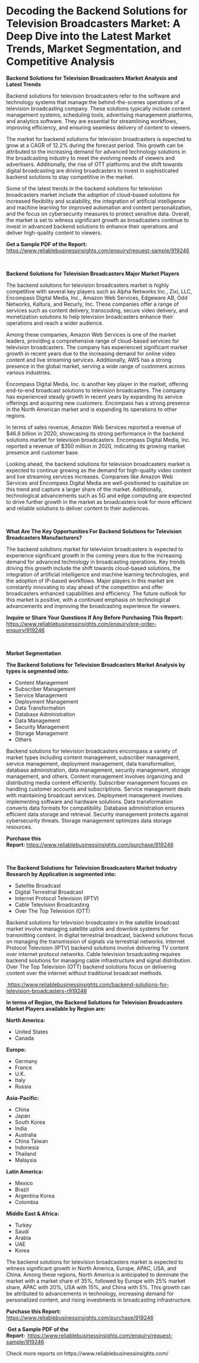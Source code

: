 <p><h1>Decoding the Backend Solutions for Television Broadcasters Market: A Deep Dive into the Latest Market Trends, Market Segmentation, and Competitive Analysis</h1></p><p><strong>Backend Solutions for Television Broadcasters Market Analysis and Latest Trends</strong></p>
<p><p>Backend solutions for television broadcasters refer to the software and technology systems that manage the behind-the-scenes operations of a television broadcasting company. These solutions typically include content management systems, scheduling tools, advertising management platforms, and analytics software. They are essential for streamlining workflows, improving efficiency, and ensuring seamless delivery of content to viewers.</p><p>The market for backend solutions for television broadcasters is expected to grow at a CAGR of 12.2% during the forecast period. This growth can be attributed to the increasing demand for advanced technology solutions in the broadcasting industry to meet the evolving needs of viewers and advertisers. Additionally, the rise of OTT platforms and the shift towards digital broadcasting are driving broadcasters to invest in sophisticated backend solutions to stay competitive in the market.</p><p>Some of the latest trends in the backend solutions for television broadcasters market include the adoption of cloud-based solutions for increased flexibility and scalability, the integration of artificial intelligence and machine learning for improved automation and content personalization, and the focus on cybersecurity measures to protect sensitive data. Overall, the market is set to witness significant growth as broadcasters continue to invest in advanced backend solutions to enhance their operations and deliver high-quality content to viewers.</p></p>
<p><strong>Get a Sample PDF of the Report:&nbsp;</strong> <a href="https://www.reliablebusinessinsights.com/enquiry/request-sample/919246">https://www.reliablebusinessinsights.com/enquiry/request-sample/919246</a></p>
<p>&nbsp;</p>
<p><strong>Backend Solutions for Television Broadcasters Major Market Players</strong></p>
<p><p>The backend solutions for television broadcasters market is highly competitive with several key players such as Alpha Networks Inc., Zixi, LLC, Encompass Digital Media, Inc., Amazon Web Services, Edgeware AB, Odd Networks, Kaltura, and Recurly, Inc. These companies offer a range of services such as content delivery, transcoding, secure video delivery, and monetization solutions to help television broadcasters enhance their operations and reach a wider audience.</p><p>Among these companies, Amazon Web Services is one of the market leaders, providing a comprehensive range of cloud-based services for television broadcasters. The company has experienced significant market growth in recent years due to the increasing demand for online video content and live streaming services. Additionally, AWS has a strong presence in the global market, serving a wide range of customers across various industries.</p><p>Encompass Digital Media, Inc. is another key player in the market, offering end-to-end broadcast solutions to television broadcasters. The company has experienced steady growth in recent years by expanding its service offerings and acquiring new customers. Encompass has a strong presence in the North American market and is expanding its operations to other regions.</p><p>In terms of sales revenue, Amazon Web Services reported a revenue of $46.8 billion in 2020, showcasing its strong performance in the backend solutions market for television broadcasters. Encompass Digital Media, Inc. reported a revenue of $350 million in 2020, indicating its growing market presence and customer base.</p><p>Looking ahead, the backend solutions for television broadcasters market is expected to continue growing as the demand for high-quality video content and live streaming services increases. Companies like Amazon Web Services and Encompass Digital Media are well-positioned to capitalize on this trend and capture a larger share of the market. Additionally, technological advancements such as 5G and edge computing are expected to drive further growth in the market as broadcasters look for more efficient and reliable solutions to deliver content to their audiences.</p></p>
<p>&nbsp;</p>
<p><strong>What Are The Key Opportunities For Backend Solutions for Television Broadcasters Manufacturers?</strong></p>
<p><p>The backend solutions market for television broadcasters is expected to experience significant growth in the coming years due to the increasing demand for advanced technology in broadcasting operations. Key trends driving this growth include the shift towards cloud-based solutions, the integration of artificial intelligence and machine learning technologies, and the adoption of IP-based workflows. Major players in this market are constantly innovating to stay ahead of the competition and offer broadcasters enhanced capabilities and efficiency. The future outlook for this market is positive, with a continued emphasis on technological advancements and improving the broadcasting experience for viewers.</p></p>
<p><strong>Inquire or Share Your Questions If Any Before Purchasing This Report:</strong> <a href="https://www.reliablebusinessinsights.com/enquiry/pre-order-enquiry/919246">https://www.reliablebusinessinsights.com/enquiry/pre-order-enquiry/919246</a></p>
<p>&nbsp;</p>
<p><strong>Market Segmentation</strong></p>
<p><strong>The Backend Solutions for Television Broadcasters Market Analysis by types is segmented into:</strong></p>
<p><ul><li>Content Management</li><li>Subscriber Management</li><li>Service Management</li><li>Deployment Management</li><li>Data Transformation</li><li>Database Administration</li><li>Data Management</li><li>Security Management</li><li>Storage Management</li><li>Others</li></ul></p>
<p><p>Backend solutions for television broadcasters encompass a variety of market types including content management, subscriber management, service management, deployment management, data transformation, database administration, data management, security management, storage management, and others. Content management involves organizing and distributing media content efficiently. Subscriber management focuses on handling customer accounts and subscriptions. Service management deals with maintaining broadcast services. Deployment management involves implementing software and hardware solutions. Data transformation converts data formats for compatibility. Database administration ensures efficient data storage and retrieval. Security management protects against cybersecurity threats. Storage management optimizes data storage resources.</p></p>
<p><strong>Purchase this Report:&nbsp;</strong><a href="https://www.reliablebusinessinsights.com/purchase/919246">https://www.reliablebusinessinsights.com/purchase/919246</a></p>
<p>&nbsp;</p>
<p><strong>The Backend Solutions for Television Broadcasters Market Industry Research by Application is segmented into:</strong></p>
<p><ul><li>Satellite Broadcast</li><li>Digital Terrestrial Broadcast</li><li>Internet Protocol Television (IPTV)</li><li>Cable Television Broadcasting</li><li>Over The Top Television (OTT)</li></ul></p>
<p><p>Backend solutions for television broadcasters in the satellite broadcast market involve managing satellite uplink and downlink systems for transmitting content. In digital terrestrial broadcast, backend solutions focus on managing the transmission of signals via terrestrial networks. Internet Protocol Television (IPTV) backend solutions involve delivering TV content over internet protocol networks. Cable television broadcasting requires backend solutions for managing cable infrastructure and signal distribution. Over The Top Television (OTT) backend solutions focus on delivering content over the internet without traditional broadcast methods.</p></p>
<p><a href="https://www.reliablebusinessinsights.com/backend-solutions-for-television-broadcasters-r919246">&nbsp;https://www.reliablebusinessinsights.com/backend-solutions-for-television-broadcasters-r919246</a></p>
<p><strong>In terms of Region, the Backend Solutions for Television Broadcasters Market Players available by Region are:</strong></p>
<p>
    <p> <strong> North America: </strong>
        <ul>
            <li>United States</li>
            <li>Canada</li>
        </ul>
        </p> 
    <p> <strong> Europe: </strong>
        <ul>
            <li>Germany</li>
            <li>France</li>
            <li>U.K.</li>
            <li>Italy</li>
            <li>Russia</li>
        </ul>
        </p> 
    <p> <strong> Asia-Pacific: </strong>
        <ul>
            <li>China</li>
            <li>Japan</li>
            <li>South Korea</li>
            <li>India</li>
            <li>Australia</li>
            <li>China Taiwan</li>
            <li>Indonesia</li>
            <li>Thailand</li>
            <li>Malaysia</li>
        </ul>
        </p> 
    <p> <strong> Latin America: </strong>
        <ul>
            <li>Mexico</li>
            <li>Brazil</li>
            <li>Argentina Korea</li>
            <li>Colombia</li>
        </ul>
        </p> 
    <p> <strong> Middle East & Africa: </strong>
        <ul>
            <li>Turkey</li>
            <li>Saudi</li>
            <li>Arabia</li>
            <li>UAE</li>
            <li>Korea</li>
        </ul>
    </p>
    </p>
<p><p>The backend solutions for television broadcasters market is expected to witness significant growth in North America, Europe, APAC, USA, and China. Among these regions, North America is anticipated to dominate the market with a market share of 35%, followed by Europe with 25% market share, APAC with 20%, USA with 15%, and China with 5%. This growth can be attributed to advancements in technology, increasing demand for personalized content, and rising investments in broadcasting infrastructure.</p></p>
<p><strong>Purchase this Report: </strong><a href="https://www.reliablebusinessinsights.com/purchase/919246">https://www.reliablebusinessinsights.com/purchase/919246</a></p>
<p>&nbsp;<strong>Get a Sample PDF of the Report:&nbsp;&nbsp;</strong><a href="https://www.reliablebusinessinsights.com/enquiry/request-sample/919246">https://www.reliablebusinessinsights.com/enquiry/request-sample/919246</a></p>
<p><strong></strong></p>
<p>Check more reports on https://www.reliablebusinessinsights.com/</p>